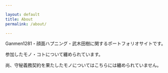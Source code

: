 ```yaml
---

layout: default
title: About
permalink: /about/

---
```


Ganmen1281・顔面ハプニング・武木田樹に関するポートフォリオサイトです。

参加したモノ・コトについて纏められています。

尚、守秘義務契約を果たしたモノについてはこちらには纏められていません。


[jekyll-organization]: https://github.com/jekyll
